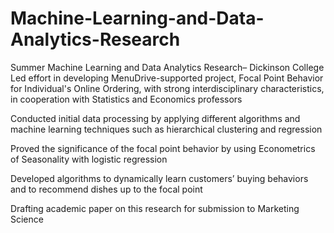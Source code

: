 Machine-Learning-and-Data-Analytics-Research
============================================

Summer Machine Learning and Data Analytics Research– Dickinson College
Led effort in developing MenuDrive-supported project, Focal Point Behavior for Individual's Online Ordering, with strong
interdisciplinary characteristics, in cooperation with Statistics and Economics professors

Conducted initial data processing by applying different algorithms and machine learning techniques such as hierarchical
clustering and regression

Proved the significance of the focal point behavior by using Econometrics of Seasonality with logistic regression

Developed algorithms to dynamically learn customers’ buying behaviors and to recommend dishes up to the focal point

Drafting academic paper on this research for submission to Marketing Science
